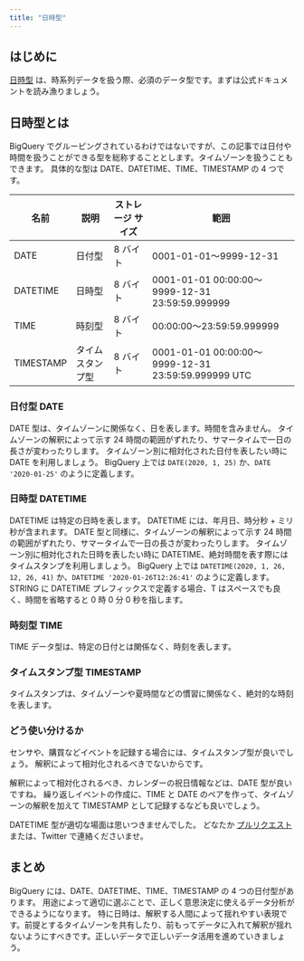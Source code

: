 ```yaml
---
title: "日時型"
---
```


## はじめに
[日時型](https://cloud.google.com/bigquery/docs/reference/standard-sql/data-types#date-type) は、時系列データを扱う際、必須のデータ型です。まずは公式ドキュメントを読み漁りましょう。

## 日時型とは
BigQuery でグルーピングされているわけではないですが、この記事では日付や時間を扱うことができる型を総称することとします。タイムゾーンを扱うこともできます。
具体的な型は DATE、DATETIME、TIME、TIMESTAMP の 4 つです。


|名前|説明|ストレージ サイズ|範囲|
|---|---|---|---|
DATE|日付型|8 バイト|0001-01-01～9999-12-31
DATETIME|日時型|8 バイト|0001-01-01 00:00:00～9999-12-31 23:59:59.999999
TIME|時刻型|8 バイト|00:00:00～23:59:59.999999
TIMESTAMP|タイムスタンプ型|8 バイト|0001-01-01 00:00:00～9999-12-31 23:59:59.999999 UTC


### 日付型 DATE
DATE 型は、タイムゾーンに関係なく、日を表します。時間を含みません。
タイムゾーンの解釈によって示す 24 時間の範囲がずれたり、サマータイムで一日の長さが変わったりします。
タイムゾーン別に相対化された日付を表したい時に DATE を利用しましょう。
BigQuery 上では `DATE(2020, 1, 25)` か、`DATE '2020-01-25'` のように定義します。

### 日時型 DATETIME
DATETIME は特定の日時を表します。 DATETIME には、年月日、時分秒 + ミリ秒が含まれます。
DATE 型と同様に、タイムゾーンの解釈によって示す 24 時間の範囲がずれたり、サマータイムで一日の長さが変わったりします。
タイムゾーン別に相対化された日時を表したい時に DATETIME、絶対時間を表す際にはタイムスタンプを利用しましょう。
BigQuery 上では `DATETIME(2020, 1, 26, 12, 26, 41)` か、`DATETIME '2020-01-26T12:26:41'` のように定義します。
STRING に DATETIME プレフィックスで定義する場合、T はスペースでも良く、時間を省略すると 0 時 0 分 0 秒を指します。


### 時刻型 TIME
TIME データ型は、特定の日付とは関係なく、時刻を表します。

### タイムスタンプ型 TIMESTAMP
タイムスタンプは、タイムゾーンや夏時間などの慣習に関係なく、絶対的な時刻を表します。

### どう使い分けるか
センサや、購買などイベントを記録する場合には、タイムスタンプ型が良いでしょう。
解釈によって相対化されるべきでないからです。

解釈によって相対化されるべき、カレンダーの祝日情報などは、DATE 型が良いですね。
繰り返しイベントの作成に、TIME と DATE のペアを作って、タイムゾーンの解釈を加えて TIMESTAMP として記録するなども良いでしょう。

DATETIME 型が適切な場面は思いつきませんでした。
どなたか [プルリクエスト](https://github.com/na0fu3y/na0fu3y.github.io/pulls) または、Twitter で連絡くださいませ。


## まとめ
BigQuery には、DATE、DATETIME、TIME、TIMESTAMP の 4 つの日付型があります。
用途によって適切に選ぶことで、正しく意思決定に使えるデータ分析ができるようになります。
特に日時は、解釈する人間によって揺れやすい表現です。前提とするタイムゾーンを共有したり、前もってデータに入れて解釈が揺れないようにすべきです。正しいデータで正しいデータ活用を進めていきましょう。